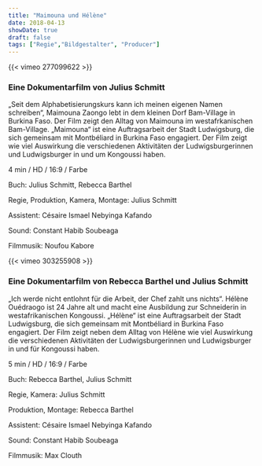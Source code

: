 ```yaml
---
title: "Maimouna und Hélène"
date: 2018-04-13
showDate: true
draft: false
tags: ["Regie","Bildgestalter", "Producer"]
---
```


{{< vimeo 277099622 >}}


### Eine Dokumentarfilm von Julius Schmitt

„Seit dem Alphabetisierungskurs kann ich meinen eigenen Namen schreiben“, Maimouna Zaongo lebt in dem kleinen Dorf Bam-Village in Burkina Faso. 
Der Film zeigt den Alltag von Maimouna im westafrkanischen Bam-Village. „Maimouna“ ist eine Auftragsarbeit der Stadt Ludwigsburg, die sich gemeinsam mit Montbéliard in Burkina Faso engagiert. 
Der Film zeigt wie viel Auswirkung die verschiedenen Aktivitäten der Ludwigsburgerinnen und Ludwigsburger in und um Kongoussi haben. 

4 min / HD / 16:9 / Farbe    

Buch: Julius Schmitt, Rebecca Barthel    

Regie, Produktion, Kamera, Montage: Julius Schmitt    

Assistent: Césaire Ismael Nebyinga Kafando   

Sound: Constant Habib Soubeaga   

Filmmusik: Noufou Kabore   


{{< vimeo 303255908 >}}

### Eine Dokumentarfilm von Rebecca Barthel und Julius Schmitt

„Ich werde nicht entlohnt für die Arbeit, der Chef zahlt uns nichts“. Hélène Ouédraogo ist 24 Jahre alt und macht eine Ausbildung zur Schneiderin in westafrikanischen Kongoussi. 
„Hélène“ ist eine Auftragsarbeit der Stadt Ludwigsburg, die sich gemeinsam mit Montbéliard in Burkina Faso engagiert. 
Der Film zeigt neben dem Alltag von Hélène wie viel Auswirkung die verschiedenen Aktivitäten der Ludwigsburgerinnen und Ludwigsburger in und für Kongoussi haben. 

5 min / HD / 16:9 / Farbe

Buch:  Rebecca Barthel, Julius Schmitt

Regie, Kamera: Julius Schmitt

Produktion, Montage: Rebecca Barthel

Assistent: Césaire Ismael Nebyinga Kafando

Sound: Constant Habib Soubeaga

Filmmusik: Max Clouth
